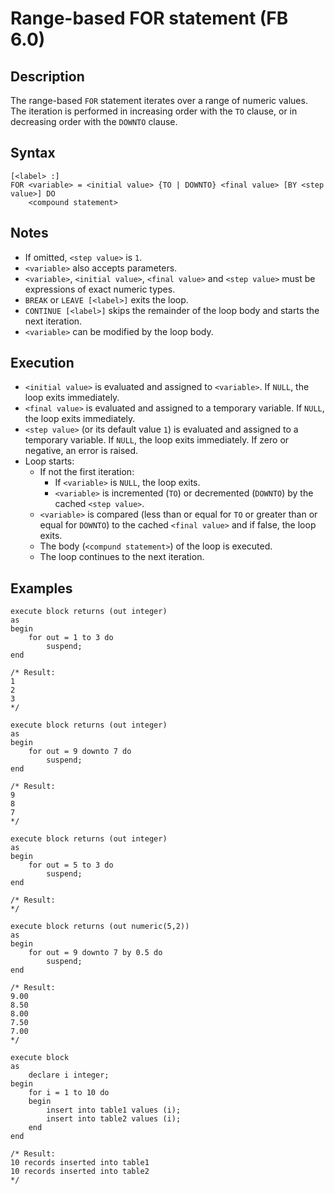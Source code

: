 # Range-based FOR statement (FB 6.0)

## Description

The range-based `FOR` statement iterates over a range of numeric values. The iteration is performed in
increasing order with the `TO` clause, or in decreasing order with the `DOWNTO` clause.

## Syntax

```
[<label> :]
FOR <variable> = <initial value> {TO | DOWNTO} <final value> [BY <step value>] DO
    <compound statement>
```

## Notes

- If omitted, `<step value>` is `1`.
- `<variable>` also accepts parameters.
- `<variable>`, `<initial value>`, `<final value>` and `<step value>` must be expressions of exact numeric types.
- `BREAK` or `LEAVE [<label>]` exits the loop.
- `CONTINUE [<label>]` skips the remainder of the loop body and starts the next iteration.
- `<variable>` can be modified by the loop body.

## Execution

- `<initial value>` is evaluated and assigned to `<variable>`. If `NULL`, the loop exits immediately.
- `<final value>` is evaluated and assigned to a temporary variable. If `NULL`, the loop exits immediately.
- `<step value>` (or its default value `1`) is evaluated and assigned to a temporary variable.
  If `NULL`, the loop exits immediately. If zero or negative, an error is raised.
- Loop starts:
  - If not the first iteration:
    - If `<variable>` is `NULL`, the loop exits.
    - `<variable>` is incremented (`TO`) or decremented (`DOWNTO`) by the cached `<step value>`.
  - `<variable>` is compared (less than or equal for `TO` or greater than or equal for `DOWNTO`) to the cached
    `<final value>` and if false, the loop exits.
  - The body (`<compund statement>`) of the loop is executed.
  - The loop continues to the next iteration.

## Examples

```
execute block returns (out integer)
as
begin
    for out = 1 to 3 do
        suspend;
end

/* Result:
1
2
3
*/
```

```
execute block returns (out integer)
as
begin
    for out = 9 downto 7 do
        suspend;
end

/* Result:
9
8
7
*/
```

```
execute block returns (out integer)
as
begin
    for out = 5 to 3 do
        suspend;
end

/* Result:
*/
```

```
execute block returns (out numeric(5,2))
as
begin
    for out = 9 downto 7 by 0.5 do
        suspend;
end

/* Result:
9.00
8.50
8.00
7.50
7.00
*/
```

```
execute block
as
    declare i integer;
begin
    for i = 1 to 10 do
    begin
        insert into table1 values (i);
        insert into table2 values (i);
    end
end

/* Result:
10 records inserted into table1
10 records inserted into table2
*/
```

